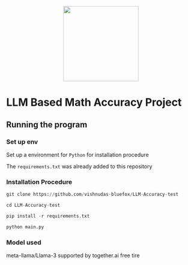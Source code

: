 <div id="header" align="center">
  <img src="https://media.giphy.com/media/HwBlFQZFcAoUcPHZdX/giphy.gif" width="200"/>
</div>

# LLM Based Math Accuracy Project

## Running the program

### Set up env
Set up a environment for `Python` 
 for installation procedure

The `requirements.txt` was already added to this repository 



### Installation Procedure


```python
git clone https://github.com/vishnudas-bluefox/LLM-Accuracy-test
```
```python
cd LLM-Accuracy-test
```
```python
pip install -r requirements.txt
```
```python
python main.py
```


### Model used
meta-llama/Llama-3 supported by together.ai free tire
